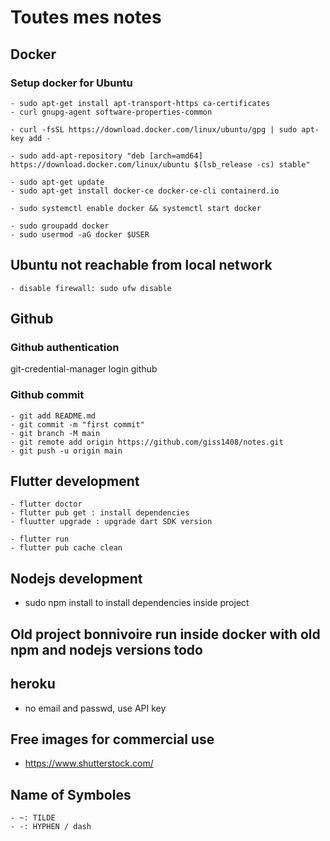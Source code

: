 # Toutes mes notes

## Docker

### Setup  docker for Ubuntu
	- sudo apt-get install apt-transport-https ca-certificates
	- curl gnupg-agent software-properties-common

	- curl -fsSL https://download.docker.com/linux/ubuntu/gpg | sudo apt-key add -

	- sudo add-apt-repository "deb [arch=amd64] https://download.docker.com/linux/ubuntu $(lsb_release -cs) stable"

	- sudo apt-get update
	- sudo apt-get install docker-ce docker-ce-cli containerd.io

	- sudo systemctl enable docker && systemctl start docker

	- sudo groupadd docker
	- sudo usermod -aG docker $USER

## Ubuntu not reachable from local network
	- disable firewall: sudo ufw disable

## Github
### Github authentication
git-credential-manager login github

### Github commit
	- git add README.md
	- git commit -m "first commit"
	- git branch -M main
	- git remote add origin https://github.com/giss1408/notes.git
	- git push -u origin main


## Flutter development
	- flutter doctor
	- flutter pub get : install dependencies
	- fluutter upgrade : upgrade dart SDK version

	- flutter run
	- flutter pub cache clean

## Nodejs development
* sudo npm install to install dependencies inside project


## Old project bonnivoire run inside docker with old npm and nodejs versions todo

## heroku
* no email and passwd, use API key

## Free images for commercial use
* https://www.shutterstock.com/

## Name of Symboles
	- ~: TILDE
	- -: HYPHEN / dash
